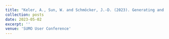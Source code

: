 ```yaml
---
title: "Keler, A., Sun, W. and Schmöcker, J.-D. (2023). Generating and Calibrating a Microscopic Traffic Flow Simulation Network of Kyoto – First Insights from Simulating Private and Public Transport. SUMO User Conference 2023. May 2-4, Berlin, Germany."
collection: posts
date: 2023-05-02
excerpt: ''
venue: 'SUMO User Conference'
---
```


